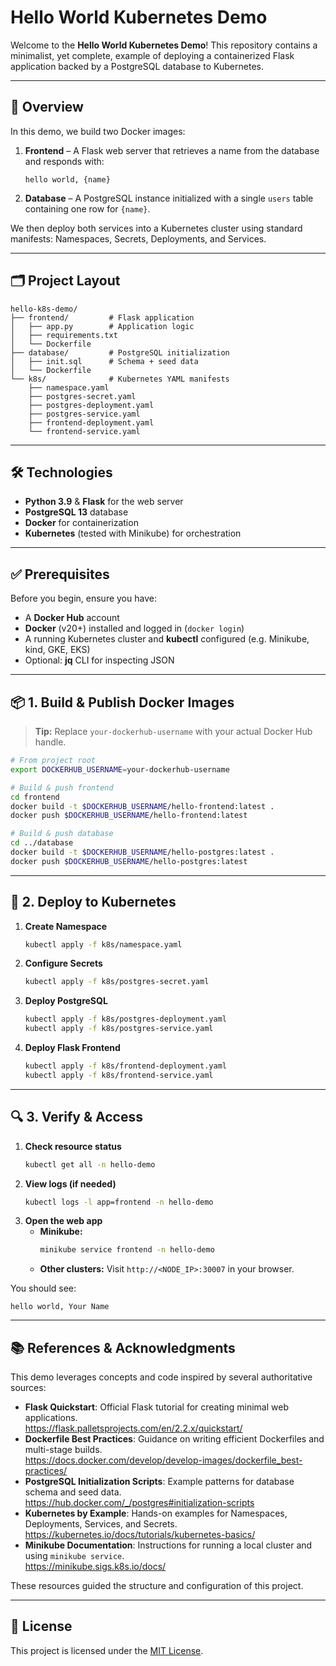 # Hello World Kubernetes Demo

Welcome to the **Hello World Kubernetes Demo**! This repository contains a minimalist, yet complete, example of deploying a containerized Flask application backed by a PostgreSQL database to Kubernetes.

---

## 🚀 Overview

In this demo, we build two Docker images:

1. **Frontend** – A Flask web server that retrieves a name from the database and responds with:
   ```text
   hello world, {name}
   ```
2. **Database** – A PostgreSQL instance initialized with a single `users` table containing one row for `{name}`.

We then deploy both services into a Kubernetes cluster using standard manifests: Namespaces, Secrets, Deployments, and Services.

---

## 🗂️ Project Layout

```text
hello-k8s-demo/
├── frontend/         # Flask application
│   ├── app.py        # Application logic
│   ├── requirements.txt
│   └── Dockerfile
├── database/         # PostgreSQL initialization
│   ├── init.sql      # Schema + seed data
│   └── Dockerfile
└── k8s/              # Kubernetes YAML manifests
    ├── namespace.yaml
    ├── postgres-secret.yaml
    ├── postgres-deployment.yaml
    ├── postgres-service.yaml
    ├── frontend-deployment.yaml
    └── frontend-service.yaml
```

---

## 🛠️ Technologies

- **Python 3.9** & **Flask** for the web server
- **PostgreSQL 13** database
- **Docker** for containerization
- **Kubernetes** (tested with Minikube) for orchestration

---

## ✅ Prerequisites

Before you begin, ensure you have:

- A **Docker Hub** account
- **Docker** (v20+) installed and logged in (`docker login`)
- A running Kubernetes cluster and **kubectl** configured (e.g. Minikube, kind, GKE, EKS)
- Optional: **jq** CLI for inspecting JSON

---

## 📦 1. Build & Publish Docker Images

> **Tip:** Replace `your-dockerhub-username` with your actual Docker Hub handle.

```bash
# From project root
export DOCKERHUB_USERNAME=your-dockerhub-username

# Build & push frontend
cd frontend
docker build -t $DOCKERHUB_USERNAME/hello-frontend:latest .
docker push $DOCKERHUB_USERNAME/hello-frontend:latest

# Build & push database
cd ../database
docker build -t $DOCKERHUB_USERNAME/hello-postgres:latest .
docker push $DOCKERHUB_USERNAME/hello-postgres:latest
``` 

---

## 🔧 2. Deploy to Kubernetes

1. **Create Namespace**
   ```bash
   kubectl apply -f k8s/namespace.yaml
   ```

2. **Configure Secrets**
   ```bash
   kubectl apply -f k8s/postgres-secret.yaml
   ```

3. **Deploy PostgreSQL**
   ```bash
   kubectl apply -f k8s/postgres-deployment.yaml
   kubectl apply -f k8s/postgres-service.yaml
   ```

4. **Deploy Flask Frontend**
   ```bash
   kubectl apply -f k8s/frontend-deployment.yaml
   kubectl apply -f k8s/frontend-service.yaml
   ```

---

## 🔍 3. Verify & Access

1. **Check resource status**
   ```bash
   kubectl get all -n hello-demo
   ```
2. **View logs (if needed)**
   ```bash
   kubectl logs -l app=frontend -n hello-demo
   ```
3. **Open the web app**
   - **Minikube:**
     ```bash
     minikube service frontend -n hello-demo
     ```
   - **Other clusters:**
     Visit `http://<NODE_IP>:30007` in your browser.

You should see:

```
hello world, Your Name
```
---

## 📚 References & Acknowledgments

This demo leverages concepts and code inspired by several authoritative sources:

- **Flask Quickstart**: Official Flask tutorial for creating minimal web applications.  
  https://flask.palletsprojects.com/en/2.2.x/quickstart/
- **Dockerfile Best Practices**: Guidance on writing efficient Dockerfiles and multi-stage builds.  
  https://docs.docker.com/develop/develop-images/dockerfile_best-practices/
- **PostgreSQL Initialization Scripts**: Example patterns for database schema and seed data.  
  https://hub.docker.com/_/postgres#initialization-scripts
- **Kubernetes by Example**: Hands-on examples for Namespaces, Deployments, Services, and Secrets.  
  https://kubernetes.io/docs/tutorials/kubernetes-basics/
- **Minikube Documentation**: Instructions for running a local cluster and using `minikube service`.  
  https://minikube.sigs.k8s.io/docs/

These resources guided the structure and configuration of this project.

---

## 📄 License

This project is licensed under the [MIT License](LICENSE).


